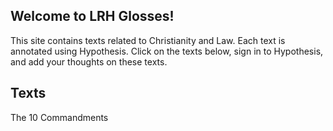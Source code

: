 ## Welcome to LRH Glosses!

This site contains texts related to Christianity and Law. Each text is annotated using Hypothesis. Click on the texts below, sign in to Hypothesis, and add your thoughts on these texts.

## Texts

The 10 Commandments 
